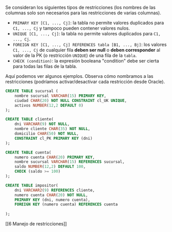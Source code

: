 
Se consideran los siguientes tipos de restricciones (los nombres de las columnas solo son necesarios para las restricciones de varias columnas).

* `PRIMARY KEY [C1, ..., Cj]`: la tabla no permite valores duplicados para `C1, ..., Cj` y tampoco pueden contener valores nulos.
* `UNIQUE [C1, ..., Cj]`: la tabla no permite valores duplicados para `C1, ..., Cj`.
* `FOREIGN KEY [C1, ..., Cj] REFERENCES tabla [B1, ..., Bj]`: los valores `C1, ..., Cj` de cualquier fila **deben ser null** o **deben corresponder** al valor de la PK (o restricción `UNIQUE`) de una fila de la `tabla`.
* `CHECK (condition)`: la expresión booleana "condition" debe ser cierta para todas las filas de la tabla.

Aquí podemos ver algunos ejemplos. Observa cómo nombramos a las restricciones (podríamos activar/desactivar cada restricción desde Oracle).

```SQL
CREATE TABLE sucursal (
	nombre sucursal VARCHAR(15) PRIMARY KEY,
	ciudad CHAR(20) NOT NULL CONSTRAINT cl_UK UNIQUE,
	activos NUMBER(12,2 DEFAULT 0)
);

CREATE TABLE cliente(
	dni VARCHAR(9) NOT NULL,
	nombre cliente CHAR(35) NOT NULL,
	domicilio CHAR(50) NOT NULL,
	CONSTRAINT cl_PK PRIMARY KEY (dni)
);
```

```SQL
CREATE TABLE cuenta(
	numero cuenta CHAR(20) PRIMARY KEY,
	nombre sucursal VARCHAR(15) REFERENCES sucursal,
	saldo NUMBER(12,2) DEFAULT 100,
	CHECK (saldo >= 100)
);

CREATE TABLE impositor(
	dni VARCHAR2(9) REFERENCES cliente,
	numero cuenta CHAR(20) NOT NULL,
	PRIMARY KEY (dni, numero cuenta),
	FOREIGN KEY (numero cuenta) REFERENCES cuenta
	
);
```

[[6 Manejo de restricciones]]